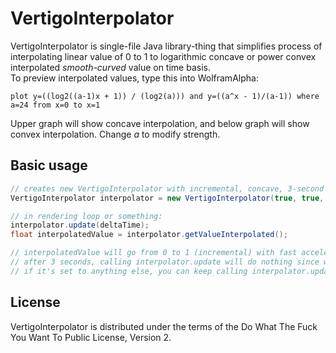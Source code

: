 # VertigoInterpolator
VertigoInterpolator is single-file Java library-thing that simplifies process of interpolating linear value of 0 to 1 to logarithmic concave or power convex interpolated *smooth-curved* value on time basis.<br/>
To preview interpolated values, type this into WolframAlpha:<br/>
```
plot y=((log2((a-1)x + 1)) / (log2(a))) and y=((a^x - 1)/(a-1)) where a=24 from x=0 to x=1
```
Upper graph will show concave interpolation, and below graph will show convex interpolation. Change *a* to modify strength.

## Basic usage

```java
// creates new VertigoInterpolator with incremental, concave, 3-second interval, strength of 36, no repeat.
VertigoInterpolator interpolator = new VertigoInterpolator(true, true, 3f, 36, VertigoInterpolator.REPEATMODE_NOREPEAT);

// in rendering loop or something:
interpolator.update(deltaTime);
float interpolatedValue = interpolator.getValueInterpolated();

// interpolatedValue will go from 0 to 1 (incremental) with fast acceleration in beginning (concave) in 3 seconds (interval).
// after 3 seconds, calling interpolator.update will do nothing since we set its repeat mode as REPEATMODE_NOREPEAT.
// if it's set to anything else, you can keep calling interpolator.update and get the result you want.
```

## License
VertigoInterpolator is distributed under the terms of the Do What The Fuck You Want To Public License, Version 2.